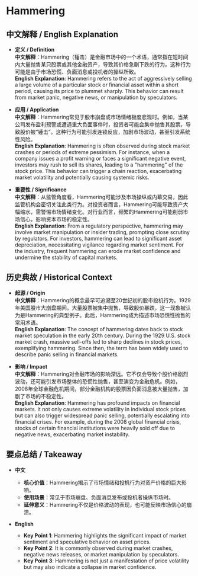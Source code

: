 # Hammering

## 中文解释 / English Explanation

* **定义 / Definition**  
  **中文解释**：Hammering（锤击）是金融市场中的一个术语，通常指在短时间内大量抛售某只股票或其他金融资产，导致其价格急剧下跌的行为。这种行为可能是由于市场恐慌、负面消息或投机者的操纵所致。  
  **English Explanation**: Hammering refers to the act of aggressively selling a large volume of a particular stock or financial asset within a short period, causing its price to plummet sharply. This behavior can result from market panic, negative news, or manipulation by speculators.

* **应用 / Application**  
  **中文解释**：Hammering常见于股市崩盘或市场情绪极度悲观时。例如，当某公司发布盈利预警或遭遇重大负面事件时，投资者可能会集中抛售其股票，导致股价被“锤击”。这种行为可能引发连锁反应，加剧市场波动，甚至引发系统性风险。  
  **English Explanation**: Hammering is often observed during stock market crashes or periods of extreme pessimism. For instance, when a company issues a profit warning or faces a significant negative event, investors may rush to sell its shares, leading to a "hammering" of the stock price. This behavior can trigger a chain reaction, exacerbating market volatility and potentially causing systemic risks.

* **重要性 / Significance**  
  **中文解释**：从监管角度看，Hammering可能涉及市场操纵或内幕交易，因此监管机构会密切关注此类行为。对投资者而言，Hammering可能导致资产大幅缩水，需警惕市场情绪变化。对行业而言，频繁的Hammering可能削弱市场信心，影响资本市场的稳定性。  
  **English Explanation**: From a regulatory perspective, hammering may involve market manipulation or insider trading, prompting close scrutiny by regulators. For investors, hammering can lead to significant asset depreciation, necessitating vigilance regarding market sentiment. For the industry, frequent hammering can erode market confidence and undermine the stability of capital markets.

## 历史典故 / Historical Context

* **起源 / Origin**  
  **中文解释**：Hammering的概念最早可追溯至20世纪初的股市投机行为。1929年美国股市大崩盘期间，大量股票被集中抛售，导致股价暴跌，这一现象被认为是Hammering的典型例子。此后，Hammering成为描述市场恐慌性抛售的常用术语。  
  **English Explanation**: The concept of hammering dates back to stock market speculation in the early 20th century. During the 1929 U.S. stock market crash, massive sell-offs led to sharp declines in stock prices, exemplifying hammering. Since then, the term has been widely used to describe panic selling in financial markets.

* **影响 / Impact**  
  **中文解释**：Hammering对金融市场的影响深远。它不仅会导致个股价格剧烈波动，还可能引发市场整体的恐慌性抛售，甚至演变为金融危机。例如，2008年全球金融危机期间，部分金融机构的股票因负面消息被大量抛售，加剧了市场的不稳定性。  
  **English Explanation**: Hammering has profound impacts on financial markets. It not only causes extreme volatility in individual stock prices but can also trigger widespread panic selling, potentially escalating into financial crises. For example, during the 2008 global financial crisis, stocks of certain financial institutions were heavily sold off due to negative news, exacerbating market instability.

## 要点总结 / Takeaway

* **中文**  
  - **核心价值**：Hammering揭示了市场情绪和投机行为对资产价格的巨大影响。  
  - **使用场景**：常见于市场崩盘、负面消息发布或投机者操纵市场时。  
  - **延伸意义**：Hammering不仅是价格波动的表现，也可能反映市场信心的崩溃。

* **English**  
  - **Key Point 1**: Hammering highlights the significant impact of market sentiment and speculative behavior on asset prices.  
  - **Key Point 2**: It is commonly observed during market crashes, negative news releases, or market manipulation by speculators.  
  - **Key Point 3**: Hammering is not just a manifestation of price volatility but may also indicate a collapse in market confidence.